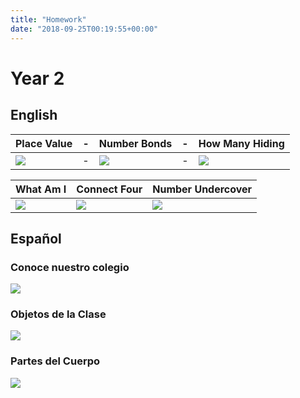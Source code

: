 ```yaml
---
title: "Homework"
date: "2018-09-25T00:19:55+00:00"
---
```


# Year 2

## English

Place Value | - | Number Bonds | - | How Many Hiding
--- | --- | --- | --- | ---
[![](/images/placeValue.png)](/docs/placeValue.pdf) | - | [![](/images/numberBonds.png)](/docs/numberBonds.pdf) | - | [![](/images/howManyHiding.png)](/docs/howManyHiding.pdf)


What Am I | Connect Four | Number Undercover
--- | ---- | ----
[![](/images/whatAmI.png)](/docs/whatAmI.pdf) | [![](/images/connectFour.png)](/docs/connectFour.pdf) | [![](/images/numberUndercover.png)](/docs/numberUndercover.pdf)


## Español

### Conoce nuestro colegio

[![](/images/conoceNuestroColegio.png)](/docs/conoceNuestroColegio.pdf)

### Objetos de la Clase

[![](/images/objetosDeLaClase.png)](/docs/objetosDeLaClase.pdf)

### Partes del Cuerpo

[![](/images/partesDelCuerpo.png)](/docs/partesDelCuerpo.pdf)
